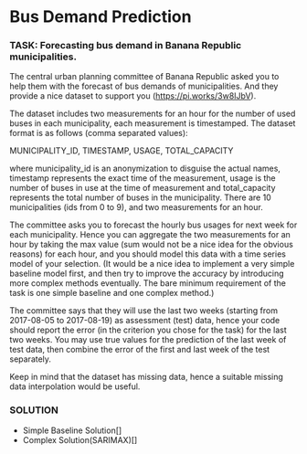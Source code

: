 # Bus Demand Prediction

### TASK: Forecasting bus demand in Banana Republic municipalities.
The central urban planning committee of Banana Republic asked you to help them with the forecast of bus demands of municipalities. And they provide a nice dataset to support you (https://pi.works/3w8IJbV). 


The dataset includes two measurements for an hour for the number of used buses in each municipality, each measurement is timestamped. The dataset format is as follows (comma separated values):


MUNICIPALITY_ID, TIMESTAMP, USAGE, TOTAL_CAPACITY


where municipality_id is an anonymization to disguise the actual names, timestamp represents the exact time of the measurement, usage is the number of buses in use at the time of measurement and total_capacity represents the total number of buses in the municipality. There are 10 municipalities (ids from 0 to 9), and two measurements for an hour.


The committee asks you to forecast the hourly bus usages for next week for each municipality. Hence you can aggregate the two measurements for an hour by taking the max value (sum would not be a nice idea for the obvious reasons) for each hour, and you should model this data with a time series model of your selection. (It would be a nice idea to implement a very simple baseline model first, and then try to improve the accuracy by introducing more complex methods eventually. The bare minimum requirement of the task is one simple baseline and one complex method.)


The committee says that they will use the last two weeks (starting from 2017-08-05 to 2017-08-19) as assessment (test) data, hence your code should report the error (in the criterion you chose for the task) for the last two weeks. You may use true values for the prediction of the last week of test data, then combine the error of the first and last week of the test separately.


Keep in mind that the dataset has missing data, hence a suitable missing data interpolation would be useful.


### SOLUTION
* Simple Baseline Solution[]
* Complex Solution(SARIMAX)[]
